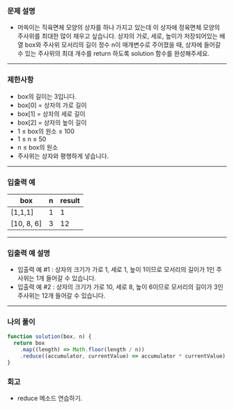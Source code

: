### 문제 설명

- 머쓱이는 직육면체 모양의 상자를 하나 가지고 있는데 이 상자에 정육면체 모양의 주사위를 최대한 많이 채우고 싶습니다. 상자의 가로, 세로, 높이가 저장되어있는 배열 box와 주사위 모서리의 길이 정수 n이 매개변수로 주어졌을 때, 상자에 들어갈 수 있는 주사위의 최대 개수를 return 하도록 solution 함수를 완성해주세요.

---

### 제한사항

- box의 길이는 3입니다.
- box[0] = 상자의 가로 길이
- box[1] = 상자의 세로 길이
- box[2] = 상자의 높이 길이
- 1 ≤ box의 원소 ≤ 100
- 1 ≤ n ≤ 50
- n ≤ box의 원소
- 주사위는 상자와 평행하게 넣습니다.

---

### 입출력 예

| box        | n   | result |
| ---------- | --- | ------ |
| [1,1,1]    | 1   | 1      |
| [10, 8, 6] | 3   | 12     |

---

### 입출력 예 설명

- 입출력 예 #1 : 상자의 크기가 가로 1, 세로 1, 높이 1이므로 모서리의 길이가 1인 주사위는 1개 들어갈 수 있습니다.
- 입출력 예 #2 : 상자의 크기가 가로 10, 세로 8, 높이 6이므로 모서리의 길이가 3인 주사위는 12개 들어갈 수 있습니다.

---

### 나의 풀이

```javascript
function solution(box, n) {
  return box
    .map((length) => Math.floor(length / n))
    .reduce((accumulator, currentValue) => accumulator * currentValue);
}
```

### 회고

- reduce 메소드 연습하기.
